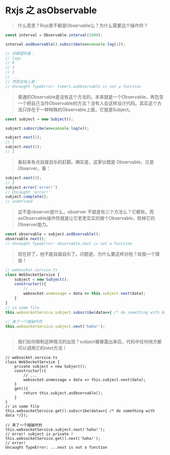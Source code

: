 # Rxjs 之 asObservable

> 什么意思？Rxjs里不都是Observable么？为什么需要这个操作符？



```js
const interval = Observable.interval(1000);

interval.asObservable().subscribe(x=>console.log(1));

// 你期望的是：
// logs
// 0
// 1
// 2
// ...
// 然而实际上是：
// Uncaught TypeError: timer1.asObservable is not a function
```

> 普通的Observable是没有这个方法的。本来就是一个Observable，再包含一个把自己当作Observable的方法？没有人会这样设计代码。其实这个方法只存在于一种特殊的Observable上面，它就是Subject。

```js
const subject = new Subject();

subject.subscribe(x=>console.log(x));

subject.next(1);
// 1
subject.next(2);
// 2
```

> 看起来有点自娱自乐的赶脚。确实是，这家伙既是 Observable，又是 Observer。看：

```js
subject.next(3);
// 3
subject.error('error!')
// Uncaught 'error!'
subject.complete();
// undefined
```

> 这不是observer是什么，observer 不就是有三个方法么？它都有。而asObservable操作符就是让它老老实实的做个Observable，砍掉它的Observer能力。

```js
const observable = subject.asObservable();
observable.next();
// Uncaught TypeError: observable.next is not a function
```

> 现在好了，他不能自娱自乐了。问题是，为什么要这样对他？给我一个理由！

```js
// websocket.service.ts
class WebSocketService {
 	subject = new Subject();
    constructor(){
        // ... 
        websocket.onmessage = data => this.subject.next(data);
    }
}
// in some file
this.websocketService.subject.subscribe(data=>{ /* do something with data */});
                  
// 来了一个搞破坏的
this.websocketService.subject.next('haha!');
        
```

> 我们如何限制这种情况的出现？subject被暴露出来后，代码中任何地方都可以调用它的next方法！



```
// websocket.service.ts
class WebSocketService {
 	private subject = new Subject();
    constructor(){
        // ... 
        websocket.onmessage = data => this.subject.next(data);
    }
    get(){
        return this.subject.asObservable();
    }
}
// in some file
this.websocketService.get().subscribe(data=>{ /* do something with data */});
                  
// 来了一个搞破坏的
this.websocketService.subject.next('haha!');
// error! subject is private !
this.websocketService.get().next('haha!');
// error! 
Uncaught TypeError: ...next is not a function
```

